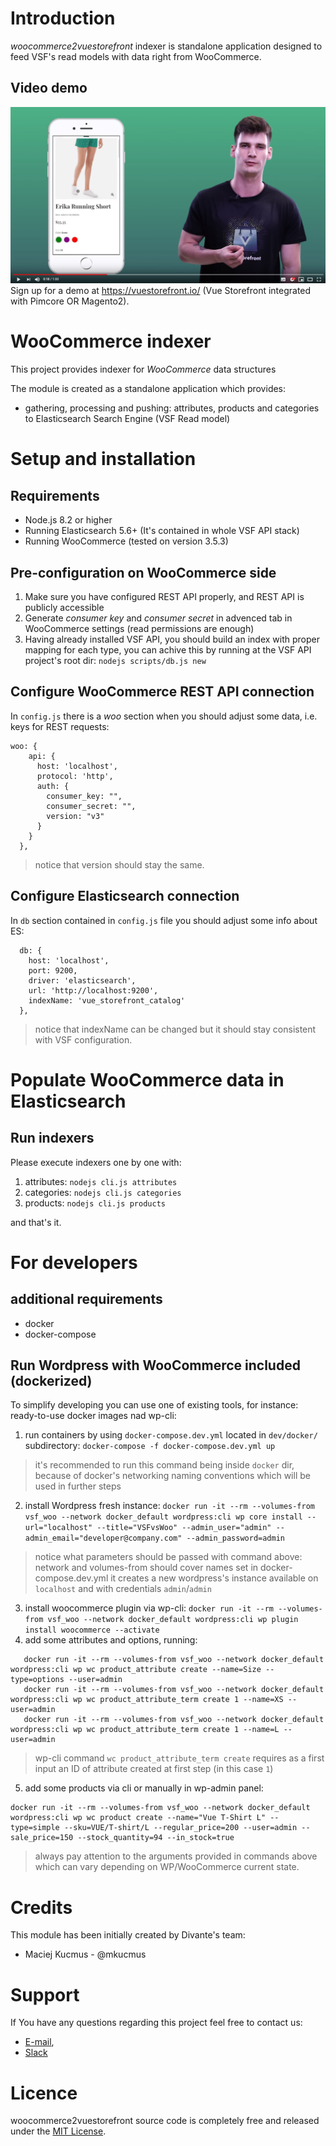 
# Introduction

*woocommerce2vuestorefront* indexer is standalone application designed to feed VSF's read models with data right from WooCommerce.

 ## Video demo
 [![See how it works!](https://github.com/DivanteLtd/vue-storefront/raw/master/docs/.vuepress/public/Fil-Rakowski-VS-Demo-Youtube.png)](https://www.youtube.com/watch?v=L4K-mq9JoaQ)
Sign up for a demo at https://vuestorefront.io/ (Vue Storefront integrated with Pimcore OR Magento2).

# WooCommerce indexer
This project provides indexer for *WooCommerce* data structures

The module is created as a standalone application which provides:
- gathering, processing and pushing: attributes, products and categories to Elasticsearch Search Engine (VSF Read model)

# Setup and installation
## Requirements 
- Node.js 8.2 or higher
- Running Elasticsearch 5.6+ (It's contained in whole VSF API stack)
- Running WooCommerce (tested on version 3.5.3)


## Pre-configuration on WooCommerce side
1. Make sure you have configured REST API properly, and REST API is publicly accessible
2. Generate *consumer key* and *consumer secret* in advenced tab in WooCommerce settings (read permissions are enough)
3. Having already installed VSF API, you should build an index with proper mapping for each type, you can achive this by
running at the VSF API project's root dir:
`
nodejs scripts/db.js new
`


## Configure WooCommerce REST API connection
In `config.js` there is a *woo* section when you should adjust some data, i.e. keys for REST requests:
```
woo: {
    api: {
      host: 'localhost',
      protocol: 'http',
      auth: {
        consumer_key: "",
        consumer_secret: "",
        version: "v3"
      }
    }
  },
```
> notice that version should stay the same.

## Configure Elasticsearch connection

In `db` section contained in `config.js` file you should adjust some info about ES:
```
  db: {
    host: 'localhost',
    port: 9200,
    driver: 'elasticsearch',
    url: 'http://localhost:9200',
    indexName: 'vue_storefront_catalog'
  },
```
> notice that indexName can be changed but it should stay consistent with VSF configuration. 

# Populate WooCommerce data in Elasticsearch
## Run indexers
Please execute indexers one by one with:
1. attributes: `nodejs cli.js attributes` 
2. categories: `nodejs cli.js categories`
3. products: `nodejs cli.js products`

and that's it. 

# For developers

## additional requirements
- docker
- docker-compose

## Run Wordpress with WooCommerce included (dockerized)
To simplify developing you can use one of existing tools, for instance: ready-to-use docker images nad wp-cli:
1. run containers by using `docker-compose.dev.yml` located in `dev/docker/` subdirectory: `docker-compose -f docker-compose.dev.yml up`
> it's recommended to run this command being inside `docker` dir, because of docker's networking naming conventions which will be used in further steps
2. install Wordpress fresh instance: `docker run -it --rm --volumes-from vsf_woo --network docker_default wordpress:cli wp core install --url="localhost" --title="VSFvsWoo" --admin_user="admin" --admin_email="developer@company.com" --admin_password=admin`
> notice what parameters should be passed with command above: network and volumes-from should cover names set in docker-compose.dev.yml
> it creates a new wordpress's instance available on `localhost` and with credentials `admin`/`admin`
3. install woocommerce plugin via wp-cli: `docker run -it --rm --volumes-from vsf_woo --network docker_default wordpress:cli wp plugin install woocommerce --activate`
4. add some attributes and options, running:
```
   docker run -it --rm --volumes-from vsf_woo --network docker_default wordpress:cli wp wc product_attribute create --name=Size --type=options --user=admin
   docker run -it --rm --volumes-from vsf_woo --network docker_default wordpress:cli wp wc product_attribute_term create 1 --name=XS --user=admin
   docker run -it --rm --volumes-from vsf_woo --network docker_default wordpress:cli wp wc product_attribute_term create 1 --name=L --user=admin
```
> wp-cli command `wc product_attribute_term create` requires as a first input an ID of attribute created at first step (in this case `1`)
5. add some products via cli or manually in wp-admin panel: 
```
docker run -it --rm --volumes-from vsf_woo --network docker_default wordpress:cli wp wc product create --name="Vue T-Shirt L" --type=simple --sku=VUE/T-shirt/L --regular_price=200 --user=admin --sale_price=150 --stock_quantity=94 --in_stock=true
```

> always pay attention to the arguments provided in commands above which can vary depending on WP/WooCommerce current state.

# Credits

This module has been initially created by Divante's team:
- Maciej Kucmus - @mkucmus

# Support

If You have any questions regarding this project feel free to contact us:
- [E-mail](mailto:contributors@vuestorefront.io),
- [Slack](http://slack.vuestorefront.io)

# Licence 
woocommerce2vuestorefront source code is completely free and released under the [MIT License](https://github.com/DivanteLtd/vue-storefront/blob/master/LICENSE).
